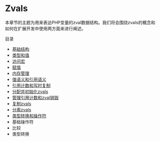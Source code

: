 # Zvals

本章节的主题为用来表达PHP变量的zval数据结构。我们将会围绕zvals的概念和如何在扩展开发中使用两方面来进行阐述。

目录
 - [基础结构](https://github.com/GenialX/php-internals-book-in-chinese/blob/master/zvals/basic_structure.md)
  - [类型和值](https://github.com/GenialX/php-internals-book-in-chinese/blob/master/zvals/basic_structure.md#user-content-类型和值)
  - [访问宏](https://github.com/GenialX/php-internals-book-in-chinese/blob/master/zvals/basic_structure.md#user-content-访问宏)
  - [赋值](https://github.com/GenialX/php-internals-book-in-chinese/blob/master/zvals/basic_structure.md#user-content-赋值)
 - [内存管理](https://github.com/GenialX/php-internals-book-in-chinese/blob/master/zvals/memory_management.md#值语义和引用语义)
  - [值语义和引用语义](https://github.com/GenialX/php-internals-book-in-chinese/blob/master/zvals/memory_management.md#引用计数和写时复制)
  - [引用计数和写时复制](https://github.com/GenialX/php-internals-book-in-chinese/blob/master/zvals/memory_management.md#引用计数和写时复制)
  - [分配并初始化zvals](https://github.com/GenialX/php-internals-book-in-chinese/blob/master/zvals/memory_management.md#分配并初始化zvals)
  - [管理引用计数和zval销毁](https://github.com/GenialX/php-internals-book-in-chinese/blob/master/zvals/memory_management.md#管理引用计数和zval销毁)
  - [复制zvals](https://github.com/GenialX/php-internals-book-in-chinese/blob/master/zvals/memory_management.md#复制zvals)
  - [分离zvals](https://github.com/GenialX/php-internals-book-in-chinese/blob/master/zvals/memory_management.md#分离zvals)
  - [类型转换和操作符](https://github.com/GenialX/php-internals-book-in-chinese/blob/master/zvals/memory_management.md#类型转换和操作符)
 - 基础操作符
  - 比较
  - 类型转换
